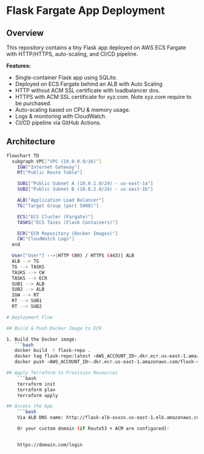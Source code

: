 # Flask Fargate App Deployment

## Overview
This repository contains a tiny Flask app deployed on AWS ECS Fargate with HTTP/HTTPS, auto-scaling, and CI/CD pipeline.

**Features:**
- Single-container Flask app using SQLite.
- Deployed on ECS Fargate behind an ALB with Auto Scaling
- HTTP without ACM SSL certificate with loadbalancer dns.
- HTTPS with ACM SSL certificate for xyz.com. Note xyz.com require to be purchased.
- Auto-scaling based on CPU & memory usage.
- Logs & monitoring with CloudWatch.
- CI/CD pipeline via GitHub Actions.

## Architecture
```bash
flowchart TD
  subgraph VPC["VPC (10.0.0.0/16)"]
    IGW["Internet Gateway"]
    RT["Public Route Table"]

    SUB1["Public Subnet A (10.0.1.0/24) - us-east-1a"]
    SUB2["Public Subnet B (10.0.2.0/24) - us-east-1b"]

    ALB["Application Load Balancer"]
    TG["Target Group (port 5000)"]

    ECS["ECS Cluster (Fargate)"]
    TASKS["ECS Tasks (Flask Containers)"]

    ECR["ECR Repository (Docker Images)"]
    CW["CloudWatch Logs"]
  end

  User["User"] -->|HTTP (80) / HTTPS (443)| ALB
  ALB --> TG
  TG --> TASKS
  TASKS --> CW
  TASKS --> ECR
  SUB1 --> ALB
  SUB2 --> ALB
  IGW --> RT
  RT --> SUB1
  RT --> SUB2

# Deployment Flow

## Build & Push Docker Image to ECR

1. Build the Docker image:
   ```bash
   docker build -t flask-repo .
   docker tag flask-repo:latest <AWS_ACCOUNT_ID>.dkr.ecr.us-east-1.amazonaws.com/flask-repo:latest
   docker push <AWS_ACCOUNT_ID>.dkr.ecr.us-east-1.amazonaws.com/flask-repo:latest

## Apply Terraform to Provision Resources
    ```bash
    terraform init
    terraform plan
    terraform apply

## Access the App
    ```bash
    Via ALB DNS name: http://flask-alb-xxxxx.us-east-1.elb.amazonaws.com/login

    Or your custom domain (if Route53 + ACM are configured):


    https://domain.com/login
